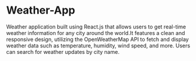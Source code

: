 # Weather-App
Weather application built using React.js that allows users to get real-time weather information for any city around the world.It features a clean and responsive design, utilizing the OpenWeatherMap API to fetch and display weather data such as temperature, humidity, wind speed, and more. Users can search for weather updates by city name.
